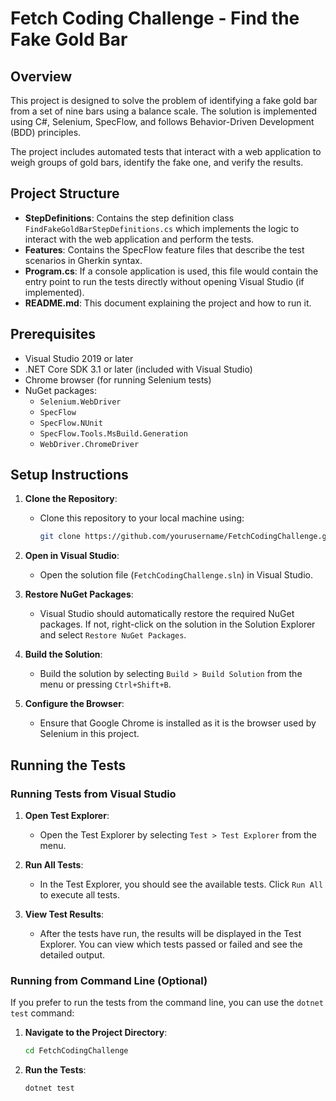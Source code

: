 # Fetch Coding Challenge - Find the Fake Gold Bar

## Overview

This project is designed to solve the problem of identifying a fake gold bar from a set of nine bars using a balance scale. The solution is implemented using C#, Selenium, SpecFlow, and follows Behavior-Driven Development (BDD) principles.

The project includes automated tests that interact with a web application to weigh groups of gold bars, identify the fake one, and verify the results.

## Project Structure

- **StepDefinitions**: Contains the step definition class `FindFakeGoldBarStepDefinitions.cs` which implements the logic to interact with the web application and perform the tests.
- **Features**: Contains the SpecFlow feature files that describe the test scenarios in Gherkin syntax.
- **Program.cs**: If a console application is used, this file would contain the entry point to run the tests directly without opening Visual Studio (if implemented).
- **README.md**: This document explaining the project and how to run it.

## Prerequisites

- Visual Studio 2019 or later
- .NET Core SDK 3.1 or later (included with Visual Studio)
- Chrome browser (for running Selenium tests)
- NuGet packages:
  - `Selenium.WebDriver`
  - `SpecFlow`
  - `SpecFlow.NUnit`
  - `SpecFlow.Tools.MsBuild.Generation`
  - `WebDriver.ChromeDriver`

## Setup Instructions

1. **Clone the Repository**:
   - Clone this repository to your local machine using:
     ```bash
     git clone https://github.com/yourusername/FetchCodingChallenge.git
     ```

2. **Open in Visual Studio**:
   - Open the solution file (`FetchCodingChallenge.sln`) in Visual Studio.

3. **Restore NuGet Packages**:
   - Visual Studio should automatically restore the required NuGet packages. If not, right-click on the solution in the Solution Explorer and select `Restore NuGet Packages`.

4. **Build the Solution**:
   - Build the solution by selecting `Build > Build Solution` from the menu or pressing `Ctrl+Shift+B`.

5. **Configure the Browser**:
   - Ensure that Google Chrome is installed as it is the browser used by Selenium in this project.

## Running the Tests

### Running Tests from Visual Studio

1. **Open Test Explorer**:
   - Open the Test Explorer by selecting `Test > Test Explorer` from the menu.

2. **Run All Tests**:
   - In the Test Explorer, you should see the available tests. Click `Run All` to execute all tests.

3. **View Test Results**:
   - After the tests have run, the results will be displayed in the Test Explorer. You can view which tests passed or failed and see the detailed output.

### Running from Command Line (Optional)

If you prefer to run the tests from the command line, you can use the `dotnet test` command:

1. **Navigate to the Project Directory**:
   ```bash
   cd FetchCodingChallenge
2. **Run the Tests**:
   ```bash
   dotnet test
